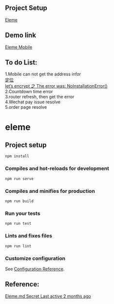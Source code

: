 ## Project Setup
[Eleme](https://gist.github.com/GlennOu66304/6edbe8c4b287a2eee13d145e6fd7eba8)

## Demo link
[Eleme Mobile](http://eleme.glennou.cn/wxzf/dist/)  


## To do List:

1.Mobile can not get the address infor   
[定位](https://lbs.amap.com/api/jsapi-v2/guide/services/geolocation/)     
[let’s encrypt 之 The error was: NoInstallationError()](https://blog.csdn.net/u010227042/article/details/119879385)   
2.Countdown time error   
3.router refresh, then get the error   
4.Wechat pay issue resolve   
5.order page resolve   







# eleme

## Project setup
```
npm install
```

### Compiles and hot-reloads for development
```
npm run serve
```

### Compiles and minifies for production
```
npm run build
```

### Run your tests
```
npm run test
```

### Lints and fixes files
```
npm run lint
```

### Customize configuration
See [Configuration Reference](https://cli.vuejs.org/config/).

## Reference:
[Eleme.md Secret Last active 2 months ago](https://gist.github.com/GlennOu66304/6edbe8c4b287a2eee13d145e6fd7eba8)  
